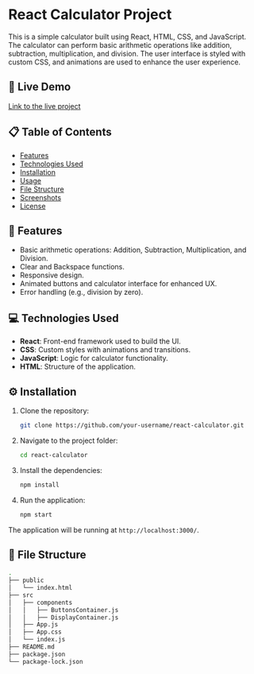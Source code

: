 # React Calculator Project

This is a simple calculator built using React, HTML, CSS, and JavaScript. The calculator can perform basic arithmetic operations like addition, subtraction, multiplication, and division. The user interface is styled with custom CSS, and animations are used to enhance the user experience.

## 🚀 Live Demo

[Link to the live project]([https://your-live-demo-link-here.com](https://calculator-lemon-delta.vercel.app/))

## 📋 Table of Contents

- [Features](#features)
- [Technologies Used](#technologies-used)
- [Installation](#installation)
- [Usage](#usage)
- [File Structure](#file-structure)
- [Screenshots](#screenshots)
- [License](#license)

## 📝 Features

- Basic arithmetic operations: Addition, Subtraction, Multiplication, and Division.
- Clear and Backspace functions.
- Responsive design.
- Animated buttons and calculator interface for enhanced UX.
- Error handling (e.g., division by zero).
  
## 💻 Technologies Used

- **React**: Front-end framework used to build the UI.
- **CSS**: Custom styles with animations and transitions.
- **JavaScript**: Logic for calculator functionality.
- **HTML**: Structure of the application.

## ⚙️ Installation

1. Clone the repository:

    ```bash
    git clone https://github.com/your-username/react-calculator.git
    ```

2. Navigate to the project folder:

    ```bash
    cd react-calculator
    ```

3. Install the dependencies:

    ```bash
    npm install
    ```

4. Run the application:

    ```bash
    npm start
    ```

The application will be running at `http://localhost:3000/`.

## 📂 File Structure

```bash
.
├── public
│   └── index.html
├── src
│   ├── components
│   │   ├── ButtonsContainer.js
│   │   ├── DisplayContainer.js
│   ├── App.js
│   ├── App.css
│   └── index.js
├── README.md
├── package.json
└── package-lock.json
